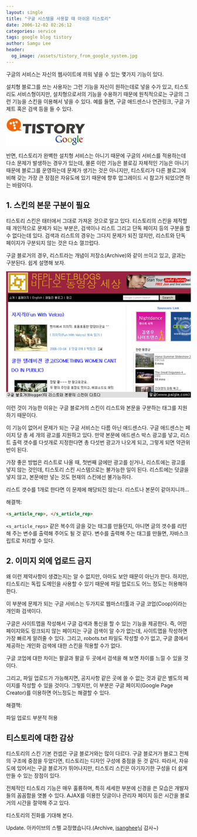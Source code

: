 ```yaml
---
layout: single
title: "구글 시스템을 사용할 때 아쉬운 티스토리"
date: 2006-12-02 02:26:12
categories: service
tags: google blog tistory
author: Samgu Lee
header:
  og_image: /assets/tistory_from_google_system.jpg
---
```


구글의 서비스는 자신의 웹사이트에 끼워 넣을 수 있는 몇가지 기능이 있다.

설치형 블로그를 쓰는 사용자는 그런 기능을 자신이 원하는데로 넣을 수가 있고, 티스토리도 서비스형이지만, 설치형으로서의 기능을 수용하기 때문에 원칙적으로는 구글의 그런 기능을 스킨을 이용해서 넣을 수 있다. 예를 들면, 구글 애드센스나 연관링크, 구글 가제트 혹은 검색 등을 들 수 있다.

![구글과 티스토리](/assets/tistory_from_google_system.jpg)

반면, 티스토리가 완벽한 설치형 서비스는 아니기 때문에 구글의 서비스를 적용하는데 다소 문제가 발생하는 경우가 있는데, 물론 이런 기능은 블로깅 자체적인 기능은 아니기 때문에 블로그를 운영하는데 문제가 생기는 것은 아니지만, 티스토리가 다른 블로그에 비해 갖는 가장 큰 장점은 자유도에 있기 때문에 향후 업그레이드 시 참고가 되었으면 하는 바람이다.

## 1. 스킨의 본문 구분이 필요

티스토리 스킨은 태터에서 그대로 가져온 것으로 알고 있다. 티스토리의 스킨을 제작할 때 개인적으로 문제가 되는 부분은, 검색이나 리스트 그리고 단독 페이지 등의 구분을 할 수 없다는데 있다. 검색과 리스트의 경우는 그다지 문제가 되진 않지만, 리스트와 단독 페이지가 구분되지 않는 것은 다소 껄끄럽다.

구글 블로거의 경우, 리스트라는 개념이 저장소(Archive)와 같이 쓰이고 있고, 글과는 구분된다. 쉽게 설명해 보자.

![구글 블로거(Blogger)는 리스트와 본문 스킨이 다르다](/assets/google_blogger_skin.jpg)

이런 것이 가능한 이유는 구글 블로거의 스킨이 리스트와 본문을 구분하는 태그를 지원하기 때문이다.

이 기능이 없어서 문제가 되는 구글 서비스는 다름 아닌 애드센스다. 구글 애드센스는 페이지 당 총 세 개의 광고를 지원하고 있다. 만약 본문에 애드센스 박스 광고를 넣고, 리스트 출력 갯수를 다섯개로 지정한다면 총 다섯번 광고가 나오게 되고, 그렇게 되면 약관위반이 된다.

가장 좋은 방법은 리스트로 나올 때, 첫번째 글에만 광고를 싣거나, 리스트에는 광고를 넣지 않는 것인데, 티스토리 스킨 시스템으로는 불가능한 일이 된다. 리스트에는 덧글을 넣지 않고, 본문에만 넣는 것도 현재의 스킨에선 불가능하다.

리스트 갯수를 1개로 한다면 이 문제에 해당되진 않는다. 리스트나 본문이 같아지니까...

해결책:

```html
<s_article_rep>, </s_article_rep>
```

`<s_article_reps>` 같은 복수의 글을 갖는 태그를 만들던지, 아니면 글의 갯수를 리턴해 주는 변수를 출력해 주어도 될 것 같다. 변수를 출력해 주는 태그를 만들면, 자바스크립트로 처리할 수 있다.

## 2. 이미지 외에 업로드 금지

왜 이런 제약사항이 생겼는지는 알 수 없지만, 아마도 보안 때문이 아닌가 한다. 하지만, 티스토리는 독립 도메인을 사용할 수 있기 때문에 파일 업로드도 어느 정도는 허용해야 한다.

이 부분에 문제가 되는 구글 서비스는 두가지로 웹마스터툴과 구글 코업(Coop)이라는 개인화 검색이다.

구글은 사이트맵을 작성해서 구글 검색과 통신을 할 수 있는 기능을 제공한다. 즉, 어떤 페이지와도 링크되지 않는 페이지는 구글 검색이 알 수가 없는데, 사이트맵을 작성하면 가장 빠르게 알려줄 수 있다. 그리고, robots.txt 파일도 작성할 수가 없고, 구글 쿱에서 제공하는 개인화 검색에 대한 스킨을 적용할 수가 없다.

구글 코업에 대한 차이는 팔글과 팔글 두 곳에서 검색을 해 보면 차이를 느낄 수 있을 것이다.

그리고, 파일 업로드가 가능해지면, 공지사항 같은 곳에 쓸 수 없는 것과 같은 별도의 페이지를 작성할 수 있을 것이다. 그렇지만, 이 부분은 구글 페이지(Google Page Creator)를 이용하면 어느정도는 해결할 수 있다.

해결책:

파일 업로드 부분적 허용

## 티스토리에 대한 감상

티스토리의 스킨 기본 컨셉은 구글 블로거와는 많이 다르다. 구글 블로거가 블로그 전체의 구조에 중점을 두었다면, 티스토리는 디자인 구성에 중점을 둔 것 같다. 따라서, 자유도에 있어서는 구글 블로거가 뛰어나지만, 티스토리 스킨은 아기자기한 구성을 더 쉽게 만들 수 있는 장점이 있다.

전체적인 티스토리 기능은 매우 훌륭하며, 특히 세세한 부분에 신경을 쓴 모습은 개발자들의 꼼꼼함을 엿볼 수 있다. AJAX를 이용한 덧글이나 관리자 페이지 등은 시간을 블로거의 시간을 절약해 주고 있다.

티스토리의 진화를 기대해 본다.

Update. 아카이브의 스펠 교정했습니다.(Archive, [isanghee](http://isanghee.com/)님 감사~)
